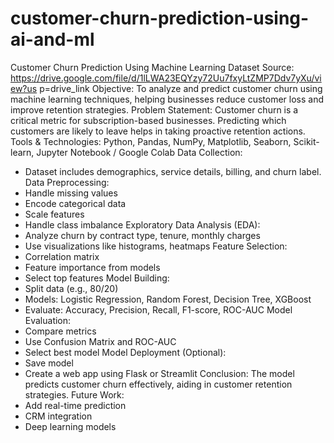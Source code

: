 # customer-churn-prediction-using-ai-and-ml
Customer Churn Prediction Using Machine Learning
Dataset Source:
https://drive.google.com/file/d/1lLWA23EQYzy72Uu7fxyLtZMP7Ddv7yXu/view?us
p=drive_link
Objective:
To analyze and predict customer churn using machine learning techniques, helping businesses
reduce customer loss and improve retention strategies.
Problem Statement:
Customer churn is a critical metric for subscription-based businesses. Predicting which customers
are likely to leave helps in taking proactive retention actions.
Tools & Technologies:
Python, Pandas, NumPy, Matplotlib, Seaborn, Scikit-learn, Jupyter Notebook / Google Colab
Data Collection:
- Dataset includes demographics, service details, billing, and churn label.
Data Preprocessing:
- Handle missing values
- Encode categorical data
- Scale features
- Handle class imbalance
Exploratory Data Analysis (EDA):
- Analyze churn by contract type, tenure, monthly charges
- Use visualizations like histograms, heatmaps
Feature Selection:
- Correlation matrix
- Feature importance from models
- Select top features
Model Building:
- Split data (e.g., 80/20)
- Models: Logistic Regression, Random Forest, Decision Tree, XGBoost
- Evaluate: Accuracy, Precision, Recall, F1-score, ROC-AUC
Model Evaluation:
- Compare metrics
- Use Confusion Matrix and ROC-AUC
- Select best model
Model Deployment (Optional):
- Save model
- Create a web app using Flask or Streamlit
Conclusion:
The model predicts customer churn effectively, aiding in customer retention strategies.
Future Work:
- Add real-time prediction
- CRM integration
- Deep learning models
